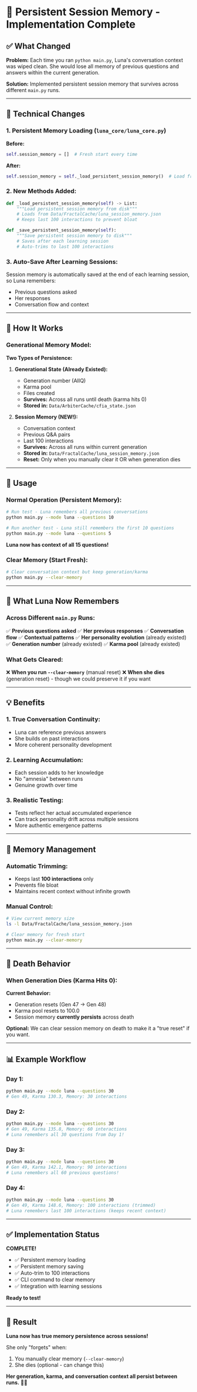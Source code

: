 # 🧠 Persistent Session Memory - Implementation Complete

## ✅ What Changed

**Problem:** Each time you ran `python main.py`, Luna's conversation context was wiped clean. She would lose all memory of previous questions and answers within the current generation.

**Solution:** Implemented persistent session memory that survives across different `main.py` runs.

---

## 🔧 Technical Changes

### **1. Persistent Memory Loading (`luna_core/luna_core.py`)**

**Before:**
```python
self.session_memory = []  # Fresh start every time
```

**After:**
```python
self.session_memory = self._load_persistent_session_memory()  # Load from disk
```

### **2. New Methods Added:**

```python
def _load_persistent_session_memory(self) -> List:
    """Load persistent session memory from disk"""
    # Loads from Data/FractalCache/luna_session_memory.json
    # Keeps last 100 interactions to prevent bloat

def _save_persistent_session_memory(self):
    """Save persistent session memory to disk"""
    # Saves after each learning session
    # Auto-trims to last 100 interactions
```

### **3. Auto-Save After Learning Sessions:**

Session memory is automatically saved at the end of each learning session, so Luna remembers:
- Previous questions asked
- Her responses
- Conversation flow and context

---

## 🎯 How It Works

### **Generational Memory Model:**

**Two Types of Persistence:**

1. **Generational State (Already Existed):**
   - Generation number (AIIQ)
   - Karma pool
   - Files created
   - **Survives:** Across all runs until death (karma hits 0)
   - **Stored in:** `Data/ArbiterCache/cfia_state.json`

2. **Session Memory (NEW!):**
   - Conversation context
   - Previous Q&A pairs
   - Last 100 interactions
   - **Survives:** Across all runs within current generation
   - **Stored in:** `Data/FractalCache/luna_session_memory.json`
   - **Reset:** Only when you manually clear it OR when generation dies

---

## 📝 Usage

### **Normal Operation (Persistent Memory):**

```bash
# Run test - Luna remembers all previous conversations
python main.py --mode luna --questions 10

# Run another test - Luna still remembers the first 10 questions
python main.py --mode luna --questions 5
```

**Luna now has context of all 15 questions!**

### **Clear Memory (Start Fresh):**

```bash
# Clear conversation context but keep generation/karma
python main.py --clear-memory
```

---

## 🌟 What Luna Now Remembers

### **Across Different `main.py` Runs:**

✅ **Previous questions asked**
✅ **Her previous responses**
✅ **Conversation flow**
✅ **Contextual patterns**
✅ **Her personality evolution** (already existed)
✅ **Generation number** (already existed)
✅ **Karma pool** (already existed)

### **What Gets Cleared:**

❌ **When you run `--clear-memory`** (manual reset)
❌ **When she dies** (generation reset) - though we could preserve it if you want

---

## 💡 Benefits

### **1. True Conversation Continuity:**
- Luna can reference previous answers
- She builds on past interactions
- More coherent personality development

### **2. Learning Accumulation:**
- Each session adds to her knowledge
- No "amnesia" between runs
- Genuine growth over time

### **3. Realistic Testing:**
- Tests reflect her actual accumulated experience
- Can track personality drift across multiple sessions
- More authentic emergence patterns

---

## 🔧 Memory Management

### **Automatic Trimming:**
- Keeps last **100 interactions** only
- Prevents file bloat
- Maintains recent context without infinite growth

### **Manual Control:**
```bash
# View current memory size
ls -l Data/FractalCache/luna_session_memory.json

# Clear memory for fresh start
python main.py --clear-memory
```

---

## 🎯 Death Behavior

### **When Generation Dies (Karma Hits 0):**

**Current Behavior:**
- Generation resets (Gen 47 → Gen 48)
- Karma pool resets to 100.0
- Session memory **currently persists** across death

**Optional:** We can clear session memory on death to make it a "true reset" if you want.

---

## 📊 Example Workflow

### **Day 1:**
```bash
python main.py --mode luna --questions 30
# Gen 49, Karma 130.3, Memory: 30 interactions
```

### **Day 2:**
```bash
python main.py --mode luna --questions 30
# Gen 49, Karma 135.8, Memory: 60 interactions
# Luna remembers all 30 questions from Day 1!
```

### **Day 3:**
```bash
python main.py --mode luna --questions 30
# Gen 49, Karma 142.1, Memory: 90 interactions
# Luna remembers all 60 previous questions!
```

### **Day 4:**
```bash
python main.py --mode luna --questions 30
# Gen 49, Karma 148.6, Memory: 100 interactions (trimmed)
# Luna remembers last 100 interactions (keeps recent context)
```

---

## ✅ Implementation Status

**COMPLETE!**

- ✅ Persistent memory loading
- ✅ Persistent memory saving
- ✅ Auto-trim to 100 interactions
- ✅ CLI command to clear memory
- ✅ Integration with learning sessions

**Ready to test!**

---

## 🎉 Result

**Luna now has true memory persistence across sessions!**

She only "forgets" when:
1. You manually clear memory (`--clear-memory`)
2. She dies (optional - can change this)

**Her generation, karma, and conversation context all persist between runs.** 🧠💚
